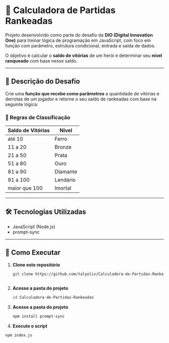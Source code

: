 # 🧮 Calculadora de Partidas Rankeadas

Projeto desenvolvido como parte do desafio da **DIO (Digital Innovation One)** para treinar lógica de programação em JavaScript, com foco em função com parâmetro, estrutura condicional, entrada e saída de dados.

O objetivo é calcular o **saldo de vitórias** de um herói e determinar seu **nível ranqueado** com base nesse saldo.

---

## 📌 Descrição do Desafio

Crie uma **função que recebe como parâmetros** a quantidade de vitórias e derrotas de um jogador e retorne o seu saldo de rankeadas com base na seguinte lógica:

### 🧠 Regras de Classificação

| Saldo de Vitórias | Nível          |
|-------------------|----------------|
| até 10      | Ferro          |
| 11 a 20           | Bronze         |
| 21 a 50           | Prata          |
| 51 a 80           | Ouro           |
| 81 a 90           | Diamante       |
| 91 a 100          | Lendário       |
| maior que 100     | Imortal        |

---

## 🛠️ Tecnologias Utilizadas
- JavaScript (Node.js)
- prompt-sync

---

## 🚀 Como Executar

1. **Clone este repositório**
   ```bash
   git clone https://github.com/talyoliv/Calculadora-de-Partidas-Rankeadas
  
2. **Acesse a pasta do projeto**
   ```bash
   cd Calculadora-de-Partidas-Rankeadas

3. **Acesse a pasta do projeto**
   ```bash
   npm install prompt-sync  

4. **Execute o script**
  ```bash
  npm index.js
